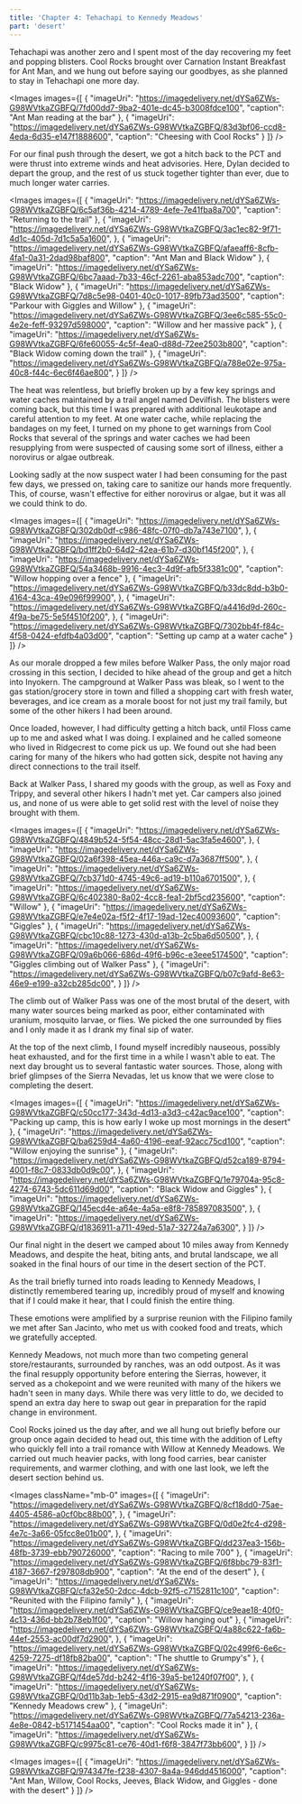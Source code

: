 ```yaml
---
title: 'Chapter 4: Tehachapi to Kennedy Meadows'
part: 'desert'
---
```


<script lang="ts">
import Images from '$lib/components/Images.svelte';
</script>

Tehachapi was another zero and I spent most of the day recovering my feet and popping blisters. Cool Rocks brought over
Carnation Instant Breakfast for Ant Man, and we hung out before saying our goodbyes, as she planned to stay in Tehachapi
one more day.

<Images images={[
{
"imageUri": "https://imagedelivery.net/dYSa6ZWs-G98WVtkaZGBFQ/7fd00dd7-9ba2-401e-dc45-b3008fdce100",
"caption": "Ant Man reading at the bar"
},
{
"imageUri": "https://imagedelivery.net/dYSa6ZWs-G98WVtkaZGBFQ/83d3bf06-ccd8-4eda-6d35-e147f1888600",
"caption": "Cheesing with Cool Rocks"
}
]} />

For our final push through the desert, we got a hitch back to the PCT and were thrust into extreme winds and heat
advisories. Here, Dylan decided to depart the group, and the rest of us stuck together tighter than ever, due to much
longer water carries.

<Images images={[
{
"imageUri": "https://imagedelivery.net/dYSa6ZWs-G98WVtkaZGBFQ/6c5af36b-4214-4789-4efe-7e41fba8a700",
"caption": "Returning to the trail"
},
{
"imageUri": "https://imagedelivery.net/dYSa6ZWs-G98WVtkaZGBFQ/3ac1ec82-9f71-4d1c-405d-7d1c5a5a1600",
},
{
"imageUri": "https://imagedelivery.net/dYSa6ZWs-G98WVtkaZGBFQ/afaeaff6-8cfb-4fa1-0a31-2dad98baf800",
"caption": "Ant Man and Black Widow"
},
{
"imageUri": "https://imagedelivery.net/dYSa6ZWs-G98WVtkaZGBFQ/6bc7aaad-7b33-46cf-2261-aba853adc700",
"caption": "Black Widow"
},
{
"imageUri": "https://imagedelivery.net/dYSa6ZWs-G98WVtkaZGBFQ/7d8c5e98-0401-40c0-1017-89fb73ad3500",
"caption": "Parkour with Giggles and Willow"
},
{
"imageUri": "https://imagedelivery.net/dYSa6ZWs-G98WVtkaZGBFQ/3ee6c585-55c0-4e2e-feff-93297d598000",
"caption": "Willow and her massive pack"
},
{
"imageUri": "https://imagedelivery.net/dYSa6ZWs-G98WVtkaZGBFQ/6fe60055-4c5f-4ea0-d88d-72ee2503b800",
"caption": "Black Widow coming down the trail"
},
{
"imageUri": "https://imagedelivery.net/dYSa6ZWs-G98WVtkaZGBFQ/a788e02e-975a-40c8-f44c-6ec6f46ae800",
}
]} />

The heat was relentless, but briefly broken up by a few key springs and water caches maintained by a trail angel named
Devilfish. The blisters were coming back, but this time I was prepared with additional leukotape and careful attention
to my feet. At one water cache, while replacing the bandages on my feet, I turned on my phone to get warnings from Cool
Rocks that several of the springs and water caches we had been resupplying from were suspected of causing some sort of
illness, either a norovirus or algae outbreak.

Looking sadly at the now suspect water I had been consuming for the past few days, we pressed on, taking care to
sanitize our hands more frequently. This, of course, wasn't effective for either norovirus or algae, but it was all we
could think to do.

<Images images={[
{
"imageUri": "https://imagedelivery.net/dYSa6ZWs-G98WVtkaZGBFQ/302db0df-c986-48fc-07f0-db7a743e7100",
},
{
"imageUri": "https://imagedelivery.net/dYSa6ZWs-G98WVtkaZGBFQ/bd1ff2b0-64d2-42ea-61b7-d30bf145f200",
},
{
"imageUri": "https://imagedelivery.net/dYSa6ZWs-G98WVtkaZGBFQ/54a3468b-9916-4ec3-4d9f-afb5f3381c00",
"caption": "Willow hopping over a fence"
},
{
"imageUri": "https://imagedelivery.net/dYSa6ZWs-G98WVtkaZGBFQ/b33dc8dd-b3b0-4164-43ca-49e096f99900",
},
{
"imageUri": "https://imagedelivery.net/dYSa6ZWs-G98WVtkaZGBFQ/a4416d9d-260c-4f9a-be75-5e5f4510f200",
},
{
"imageUri": "https://imagedelivery.net/dYSa6ZWs-G98WVtkaZGBFQ/7302bb4f-f84c-4f58-0424-efdfb4a03d00",
"caption": "Setting up camp at a water cache"
}
]} />

As our morale dropped a few miles before Walker Pass, the only major road crossing in this section, I decided to hike
ahead of the group and get a hitch into Inyokern. The campground at Walker Pass was bleak, so I went to the gas
station/grocery store in town and filled a shopping cart with fresh water, beverages, and ice cream as a morale boost
for not just my trail family, but some of the other hikers I had been around.

Once loaded, however, I had difficulty getting a hitch back, until Floss came up to me and asked what I was doing. I
explained and he called someone who lived in Ridgecrest to come pick us up. We found out she had been caring for many of
the hikers who had gotten sick, despite not having any direct connections to the trail itself.

Back at Walker Pass, I shared my goods with the group, as well as Foxy and Trippy, and several other hikers I hadn't met
yet. Car campers also joined us, and none of us were able to get solid rest with the level of noise they brought with
them.

<Images images={[
{
"imageUri": "https://imagedelivery.net/dYSa6ZWs-G98WVtkaZGBFQ/4849b524-5f54-48cc-28d1-5ac3fa5e4600",
},
{
"imageUri": "https://imagedelivery.net/dYSa6ZWs-G98WVtkaZGBFQ/02a6f398-45ea-446a-ca9c-d7a3687ff500",
},
{
"imageUri": "https://imagedelivery.net/dYSa6ZWs-G98WVtkaZGBFQ/7cb371d0-4745-49c6-ad19-b110a6701500",
},
{
"imageUri": "https://imagedelivery.net/dYSa6ZWs-G98WVtkaZGBFQ/6c402380-8a02-4cc8-fea1-2bf5cd235600",
"caption": "Willow"
},
{
"imageUri": "https://imagedelivery.net/dYSa6ZWs-G98WVtkaZGBFQ/e7e4e02a-f5f2-4f17-19ad-12ec40093600",
"caption": "Giggles"
},
{
"imageUri": "https://imagedelivery.net/dYSa6ZWs-G98WVtkaZGBFQ/cbc10c88-1273-430d-a13b-2c5ba6d50500",
},
{
"imageUri": "https://imagedelivery.net/dYSa6ZWs-G98WVtkaZGBFQ/09a6b066-686d-49f6-b96c-e3eee5174500",
"caption": "Giggles climbing out of Walker Pass"
},
{
"imageUri": "https://imagedelivery.net/dYSa6ZWs-G98WVtkaZGBFQ/b07c9afd-8e63-46e9-e199-a32cb285dc00",
}
]} />

The climb out of Walker Pass was one of the most brutal of the desert, with many water sources being marked as poor,
either contaminated with uranium, mosquito larvae, or flies. We picked the one surrounded by flies and I only made it as
I drank my final sip of water.

At the top of the next climb, I found myself incredibly nauseous, possibly heat exhausted, and for the first time in a
while I wasn't able to eat. The next day brought us to several fantastic water sources. Those, along with brief glimpses
of the Sierra Nevadas, let us know that we were close to completing the desert.

<Images images={[
{
"imageUri": "https://imagedelivery.net/dYSa6ZWs-G98WVtkaZGBFQ/c50cc177-343d-4d13-a3d3-c42ac9ace100",
"caption": "Packing up camp, this is how early I woke up most mornings in the desert"
},
{
"imageUri": "https://imagedelivery.net/dYSa6ZWs-G98WVtkaZGBFQ/ba6259d4-4a60-4196-eeaf-92acc75cd100",
"caption": "Willow enjoying the sunrise"
},
{
"imageUri": "https://imagedelivery.net/dYSa6ZWs-G98WVtkaZGBFQ/d52ca189-8794-4001-f8c7-0833db0d9c00",
},
{
"imageUri": "https://imagedelivery.net/dYSa6ZWs-G98WVtkaZGBFQ/1e79704a-95c8-4274-6743-5dc611d69d00",
"caption": "Black Widow and Giggles"
},
{
"imageUri": "https://imagedelivery.net/dYSa6ZWs-G98WVtkaZGBFQ/145ecd4e-a64e-4a5a-e8f8-785897083500",
},
{
"imageUri": "https://imagedelivery.net/dYSa6ZWs-G98WVtkaZGBFQ/d1836911-a711-49ed-51a7-32724a7a6300",
}
]} />

Our final night in the desert we camped about 10 miles away from Kennedy Meadows, and despite the heat, biting ants, and
brutal landscape, we all soaked in the final hours of our time in the desert section of the PCT.

As the trail briefly turned into roads leading to Kennedy Meadows, I distinctly remembered tearing up, incredibly proud
of myself and knowing that if I could make it hear, that I could finish the entire thing.

These emotions were amplified by a surprise reunion with the Filipino family we met after San Jacinto, who met us with
cooked food and treats, which we gratefully accepted.

Kennedy Meadows, not much more than two competing general store/restaurants, surrounded by ranches, was an odd outpost.
As it was the final resupply opportunity before entering the Sierras, however, it served as a chokepoint and we were
reunited with many of the hikers we hadn't seen in many days. While there was very little to do, we decided to spend an
extra day here to swap out gear in preparation for the rapid change in environment.

Cool Rocks joined us the day after, and we all hung out briefly before our group once again decided to head out, this
time with the addition of Lefty who quickly fell into a trail romance with Willow at Kennedy Meadows. We carried out
much heavier packs, with long food carries, bear canister requirements, and warmer clothing, and with one last look, we
left the desert section behind us.

<Images className="mb-0" images={[
{
"imageUri": "https://imagedelivery.net/dYSa6ZWs-G98WVtkaZGBFQ/8cf18dd0-75ae-4405-4586-a0cf0bc88b00",
},
{
"imageUri": "https://imagedelivery.net/dYSa6ZWs-G98WVtkaZGBFQ/0d0e2fc4-d298-4e7c-3a66-05fcc8e01b00",
},
{
"imageUri": "https://imagedelivery.net/dYSa6ZWs-G98WVtkaZGBFQ/dd237ea3-156b-48fb-3739-ebb790726000",
"caption": "Racing to mile 700"
},
{
"imageUri": "https://imagedelivery.net/dYSa6ZWs-G98WVtkaZGBFQ/6f8bbc79-83f1-4187-3667-f297808db900",
"caption": "At the end of the desert"
},
{
"imageUri": "https://imagedelivery.net/dYSa6ZWs-G98WVtkaZGBFQ/cfa32e50-2dcc-4dcb-92f5-c7152811c100",
"caption": "Reunited with the Filipino family"
},
{
"imageUri": "https://imagedelivery.net/dYSa6ZWs-G98WVtkaZGBFQ/ce9eae18-40f0-4c13-436d-bb2b78eb1f00",
"caption": "Willow hanging out"
},
{
"imageUri": "https://imagedelivery.net/dYSa6ZWs-G98WVtkaZGBFQ/4a88c622-fa6b-44ef-2553-ac00df7d2900",
},
{
"imageUri": "https://imagedelivery.net/dYSa6ZWs-G98WVtkaZGBFQ/02c499f6-6e6c-4259-7275-df18fb82ba00",
"caption": "The shuttle to Grumpy's"
},
{
"imageUri": "https://imagedelivery.net/dYSa6ZWs-G98WVtkaZGBFQ/f4de57dd-b242-4f16-39a5-be1240f07f00",
},
{
"imageUri": "https://imagedelivery.net/dYSa6ZWs-G98WVtkaZGBFQ/0d11b3ab-1eb5-43d2-2915-ea9d871f0900",
"caption": "Kennedy Meadows crew"
},
{
"imageUri": "https://imagedelivery.net/dYSa6ZWs-G98WVtkaZGBFQ/77a54213-236a-4e8e-0842-b5171454aa00",
"caption": "Cool Rocks made it in"
},
{
"imageUri": "https://imagedelivery.net/dYSa6ZWs-G98WVtkaZGBFQ/c9975c81-ce76-40d1-f6f8-3847f73bb600",
}
]} />

<Images images={[
{
"imageUri": "https://imagedelivery.net/dYSa6ZWs-G98WVtkaZGBFQ/974347fe-f238-4307-8a4a-946dd4516000",
"caption": "Ant Man, Willow, Cool Rocks, Jeeves, Black Widow, and Giggles - done with the desert"
}
]} />

